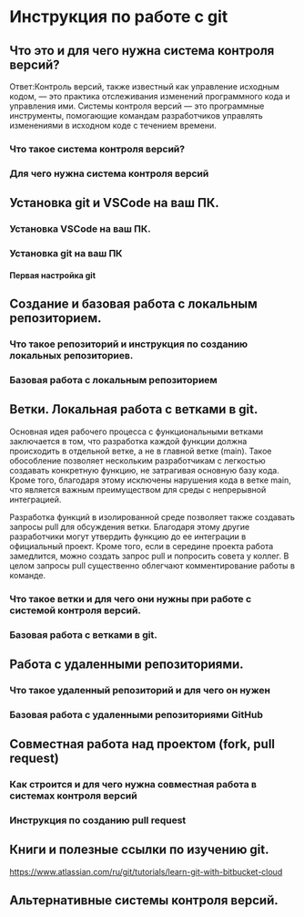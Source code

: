 # Инструкция по работе с git

## Что это и для чего нужна система контроля версий?

Ответ:Контроль версий, также известный как управление исходным кодом, — это практика отслеживания изменений программного кода и управления ими. Системы контроля версий — это программные инструменты, помогающие командам разработчиков управлять изменениями в исходном коде с течением времени.

### Что такое система контроля версий?

### Для чего нужна система контроля версий

## Установка git и VSCode на ваш ПК.

### Установка VSCode на ваш ПК.

### Установка git на ваш ПК

#### Первая настройка git

## Создание и базовая работа с локальным репозиторием.

### Что такое репозиторий и инструкция по созданию локальных репозиториев.

### Базовая работа с локальным репозиторием

## Ветки. Локальная работа с ветками в git.
Основная идея рабочего процесса с функциональными ветками заключается в том, что разработка каждой функции должна происходить в отдельной ветке, а не в главной ветке (main). Такое обособление позволяет нескольким разработчикам с легкостью создавать конкретную функцию, не затрагивая основную базу кода. Кроме того, благодаря этому исключены нарушения кода в ветке main, что является важным преимуществом для среды с непрерывной интеграцией.  

Разработка функций в изолированной среде позволяет также создавать запросы pull для обсуждения ветки. Благодаря этому другие разработчики могут утвердить функцию до ее интеграции в официальный проект. Кроме того, если в середине проекта работа замедлится, можно создать запрос pull и попросить совета у коллег. В целом запросы pull существенно облегчают комментирование работы в команде.  

### Что такое ветки и для чего они нужны при работе с системой контроля версий.

### Базовая работа с ветками в git.

## Работа с удаленными репозиториями.

### Что такое удаленный репозиторий и для чего он нужен

### Базовая работа с удаленными репозиториями GitHub

## Совместная работа над проектом (fork, pull request)

### Как строится и для чего нужна совместная работа в системах контроля версий

### Инструкция по созданию pull request

## Книги и полезные ссылки по изучению git.
https://www.atlassian.com/ru/git/tutorials/learn-git-with-bitbucket-cloud
## Альтернативные системы контроля версий.
